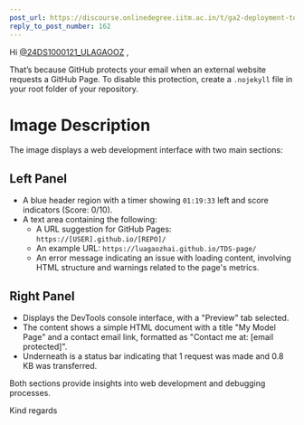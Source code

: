 ```yaml
---
post_url: https://discourse.onlinedegree.iitm.ac.in/t/ga2-deployment-tools-discussion-thread-tds-jan-2025/161120/163
reply_to_post_number: 162
---
```

Hi [@24DS1000121\_ULAGAOOZ](/u/24ds1000121_ulagaooz) ,

That’s because GitHub protects your email when an external website requests a GitHub Page. To disable this protection, create a `.nojekyll` file in your root folder of your repository.

# Image Description

The image displays a web development interface with two main sections:

## Left Panel
- A blue header region with a timer showing `01:19:33` left and score indicators (Score: 0/10).
- A text area containing the following:
  - A URL suggestion for GitHub Pages: `https://[USER].github.io/[REPO]/`
  - An example URL: `https://luagaozhai.github.io/TDS-page/`
  - An error message indicating an issue with loading content, involving HTML structure and warnings related to the page's metrics.

## Right Panel
- Displays the DevTools console interface, with a "Preview" tab selected.
- The content shows a simple HTML document with a title "My Model Page" and a contact email link, formatted as "Contact me at: [email protected]".
- Underneath is a status bar indicating that 1 request was made and 0.8 KB was transferred.

Both sections provide insights into web development and debugging processes.

Kind regards